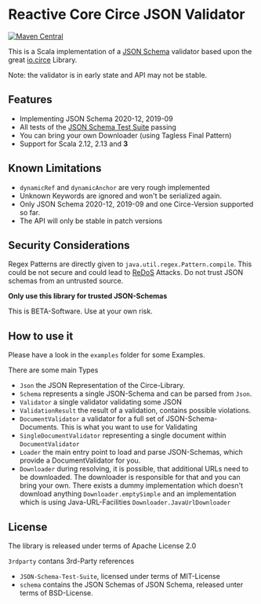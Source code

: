 Reactive Core Circe JSON Validator
==================================

[![Maven Central](https://maven-badges.herokuapp.com/maven-central/net.reactivecore/circe-json-schema_2.13/badge.svg)](https://maven-badges.herokuapp.com/maven-central/net.reactivecore/circe-json-schema_2.13)

This is a Scala implementation of a [JSON Schema](https://json-schema.org/) validator based upon the 
great [io.circe](https://circe.github.io/circe/) Library.

Note: the validator is in early state and API may not be stable.

## Features

- Implementing JSON Schema 2020-12, 2019-09
- All tests of the [JSON Schema Test Suite](https://github.com/json-schema-org/JSON-Schema-Test-Suite) passing
- You can bring your own Downloader (using Tagless Final Pattern)
- Support for Scala 2.12, 2.13 and **3**


## Known Limitations

- `dynamicRef` and `dynamicAnchor` are very rough implemented
- Unknown Keywords are ignored and won't be serialized again.
- Only JSON Schema 2020-12, 2019-09 and one Circe-Version supported so far.
- The API will only be stable in patch versions

## Security Considerations

Regex Patterns are directly given to `java.util.regex.Pattern.compile`. This could be not secure and could lead to [ReDoS](https://owasp.org/www-community/attacks/Regular_expression_Denial_of_Service_-_ReDoS) Attacks. Do not trust JSON schemas from an untrusted source.

**Only use this library for trusted JSON-Schemas**

This is BETA-Software. Use at your own risk.

## How to use it

Please have a look in the `examples` folder for some Examples.

There are some main Types

- `Json` the JSON Representation of the Circe-Library.
- `Schema` represents a single JSON-Schema and can be parsed from `Json`.
- `Validator` a single validator validating some JSON
- `ValidationResult` the result of a validation, contains possible violations.
- `DocumentValidator` a validator for a full set of JSON-Schema-Documents. This is what you want to use for Validating
- `SingleDocumentValidator` representing a single document within `DocumentValidator`
- `Loader` the main entry point to load and parse JSON-Schemas, which provide a DocumentValidator for you.
- `Downloader` during resolving, it is possible, that additional URLs need to be downloaded.
  The downloader is responsible for that and you can bring your own. There exists a dummy implementation
  which doesn't download anything `Downloader.emptySimple` and an implementation which is using Java-URL-Facilities `Downloader.JavaUrlDownloader`

## License

The library is released under terms of Apache License 2.0

`3rdparty` contans 3rd-Party references

- `JSON-Schema-Test-Suite`, licensed under terms of MIT-License
- `schema` contains the JSON Schemas of JSON Schema, released unter terms of BSD-License.
